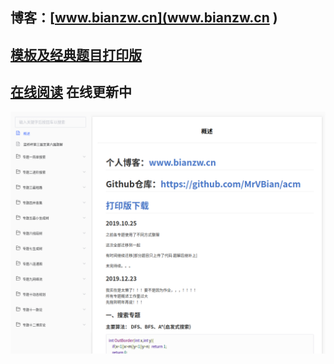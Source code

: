 ## 博客：[www.bianzw.cn](www.bianzw.cn ) 



## [模板及经典题目打印版](https://cloud.bianzw.cn/index.php?share/file&user=1&sid=WK9PXTZY)



## [在线阅读](http://doc.bianzw.cn/web/#/2?page_id=50 )  在线更新中

![](./imgs/doc.png)



